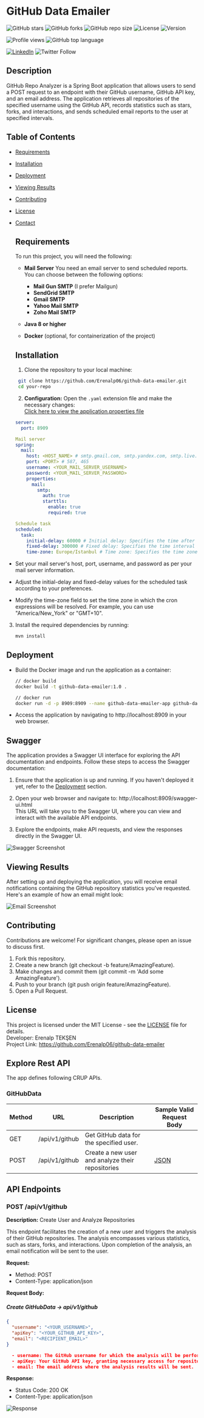 # GitHub Data Emailer

![GitHub stars](https://img.shields.io/github/stars/Erenalp06/github-data-emailer?style=social)
![GitHub forks](https://img.shields.io/github/forks/Erenalp06/github-data-emailer?style=social)
![GitHub repo size](https://img.shields.io/github/repo-size/Erenalp06/github-data-emailer)
![License](https://img.shields.io/badge/license-MIT-blue)
![Version](https://img.shields.io/badge/version-1.0.0-blue)

![Profile views](https://komarev.com/ghpvc/?username=Erenalp06&color=brightgreen)
![GitHub top language](https://img.shields.io/github/languages/top/Erenalp06/github-data-emailer)

[![LinkedIn](https://img.shields.io/badge/-LinkedIn-blue?logo=linkedin)](https://www.linkedin.com/in/erenalp-teksen/)
![Twitter Follow](https://img.shields.io/twitter/follow/Erenalp11191435?style=social)


## Description

GitHub Repo Analyzer is a Spring Boot application that allows users to send a POST request to an endpoint with their GitHub username,
GitHub API key, and an email address. The application retrieves all repositories of the specified username using the GitHub API,
records statistics such as stars, forks, and interactions, and sends scheduled email reports to the user at specified intervals.

## Table of Contents

- [Requirements](#requirements)
- [Installation](#installation)
- [Deployment](#deployment)
- [Viewing Results](#viewing-results)
- [Contributing](#contributing)
- [License](#license)
- [Contact](#contact)

  ## Requirements ##

  To run this project, you will need the following:
  
  - **Mail Server** You need an email server to send scheduled reports. You can choose between the following options:
    - **Mail Gun SMTP** (I prefer Mailgun)
    - **SendGrid SMTP**
    - **Gmail SMTP**
    - **Yahoo Mail SMTP**
    - **Zoho Mail SMTP**

  - **Java 8 or higher**
  - **Docker** (optional, for containerization of the project)
 
  ## Installation ##

  1. Clone the repository to your local machine:
 
  ```sh
   git clone https://github.com/Erenalp06/github-data-emailer.git
   cd your-repo
  ```
  
  2. **Configuration:** Open the `.yaml` extension file and make the necessary changes: <br>
  [Click here to view the application.properties file](/src/main/resources/application.yaml)

  ```yaml
  server:
    port: 8909
  
  Mail server
  spring:
    mail:
      host: <HOST_NAME> # smtp.gmail.com, smtp.yandex.com, smtp.live.com, smtp.mail.yahoo.com, smtp.mailgun.org, smtp.zoho.com
      port: <PORT> # 587, 465
      username: <YOUR_MAIL_SERVER_USERNAME>
      password: <YOUR_MAIL_SERVER_PASSWORD>
      properties:
        mail:
          smtp:
            auth: true
            starttls:
              enable: true
              required: true
  
  Schedule task
  scheduled:
    task:
      initial-delay: 60000 # Initial delay: Specifies the time after which the task will be first executed, in milliseconds. For example, 300000 milliseconds corresponds to 5 minutes.
      fixed-delay: 300000 # Fixed delay: Specifies the time interval between the completion of one execution and the start of the next, in milliseconds. For example, 3600000 milliseconds corresponds to 1 hour.
      time-zone: Europe/Istanbul # Time zone: Specifies the time zone in which the cron expression will be resolved. For example, "America/New_York" or "GMT+10".
  ```
- Set your mail server's host, port, username, and password as per your mail server information.
- Adjust the initial-delay and fixed-delay values for the scheduled task according to your preferences.
- Modify the time-zone field to set the time zone in which the cron expressions will be resolved. For example, you can use "America/New_York" or "GMT+10".

3. Install the required dependencies by running:

    ```sh
    mvn install
    ```

## Deployment ##

- Build the Docker image and run the application as a container:

  ```sh
  // docker build
  docker build -t github-data-emailer:1.0 .
  ```

  ```bash
  // docker run
  docker run -d -p 8909:8909 --name github-data-emailer-app github-data-emailer:1.0
  ```

- Access the application by navigating to http://localhost:8909 in your web browser.

## Swagger ##

The application provides a Swagger UI interface for exploring the API documentation and endpoints. Follow these steps to access the Swagger documentation:

1. Ensure that the application is up and running. If you haven't deployed it yet, refer to the [Deployment](#deployment) section.

2. Open your web browser and navigate to: http://localhost:8909/swagger-ui.html <br>
This URL will take you to the Swagger UI, where you can view and interact with the available API endpoints.

3. Explore the endpoints, make API requests, and view the responses directly in the Swagger UI.

![Swagger Screenshot](swagger.png)


## Viewing Results ##

After setting up and deploying the application, you will receive email notifications containing the GitHub repository statistics you've requested. Here's an example of how an email might look:

![Email Screenshot](email.png)

## Contributing ##

Contributions are welcome! For significant changes, please open an issue to discuss first.

  1. Fork this repository.
  2. Create a new branch (git checkout -b feature/AmazingFeature).
  3. Make changes and commit them (git commit -m 'Add some AmazingFeature').
  4. Push to your branch (git push origin feature/AmazingFeature).
  5. Open a Pull Request.

## License ##

This project is licensed under the MIT License - see the [LICENSE](LICENSE) file for details.<br>
Developer: Erenalp TEKŞEN <br>
Project Link: https://github.com/Erenalp06/github-data-emailer

## Explore Rest API ##

The app defines following CRUP APIs.

### GitHubData

| Method | URL              | Description                                       | Sample Valid Request Body |
| ------ | ---------------- | ------------------------------------------------- | ------------------------- |
| GET    | /api/v1/github   | Get GitHub data for the specified user.           |                           |
| POST   | /api/v1/github   | Create a new user and analyze their repositories  | [JSON](#githubdatacreate) |

## API Endpoints

### POST /api/v1/github

**Description:** Create User and Analyze Repositories

This endpoint facilitates the creation of a new user and triggers the analysis of their GitHub repositories. The analysis encompasses various statistics, such as stars, forks, and interactions. Upon completion of the analysis, an email notification will be sent to the user.

**Request:**

- Method: POST
- Content-Type: application/json

**Request Body:**

##### <a id="githubdatacreate">Create GitHubData -> api/v1/github</a>
```json
{
  "username": "<YOUR_USERNAME>",
  "apiKey": "<YOUR_GITHUB_API_KEY>",
  "email": "<RECIPIENT_EMAIL>"
}

  - username: The GitHub username for which the analysis will be performed.
  - apiKey: Your GitHub API key, granting necessary access for repository analysis.
  - email: The email address where the analysis results will be sent.
```

**Response:**

- Status Code: 200 OK
- Content-Type: application/json

![Response](response.png)
















  

    
  

  
